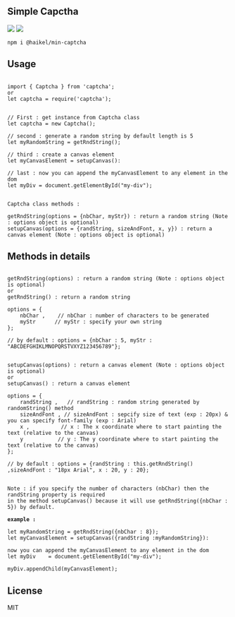 <h2>Simple Capctha</h2>
<a href="#"><img src="https://img.shields.io/badge/build-succes-brightgreen.svg"></a>
<a href="#"><img src="https://img.shields.io/badge/version-1.0.3-blue.svg"></a>

<pre><code>npm i @haikel/min-captcha</code></pre>

<h2>Usage</h2>

<pre><code>
import { Captcha } from 'captcha';
or
let captcha = require('captcha');    
</code></pre>

<pre><code>
// First : get instance from Captcha class
let captcha = new Captcha();

// second : generate a random string by default length is 5
let myRandomString = getRndString();

// third : create a canvas element
let myCanvasElement = setupCanvas():

// last : now you can append the myCanvasElement to any element in the dom
let myDiv = document.getElementById("my-div");
</code></pre>

<pre><code>
Captcha class methods :

getRndString(options = {nbChar, myStr}) : return a random string (Note : options object is optional)
setupCanvas(options = {randString, sizeAndFont, x, y}) : return a canvas element (Note : options object is optional)
</code></pre>

<h2>Methods in details</h2>

<pre><code>
getRndString(options) : return a random string (Note : options object is optional)
or
getRndString() : return a random string
            
options = {
    nbChar ,    // nbChar : number of characters to be generated
    myStr      // myStr : specify your own string
};             

// by default : options = {nbChar : 5, myStr : "ABCDEFGHIKLMNOPQRSTVXYZ123456789"};
</code></pre>

<pre><code>
setupCanvas(options) : return a canvas element (Note : options object is optional)
or
setupCanvas() : return a canvas element

options = {
    randString ,   // randString : random string generated by randomString() method
    sizeAndFont , // sizeAndFont : sepcify size of text (exp : 20px) & you can specify font-family (exp : Arial)     
    x ,          // x : The x coordinate where to start painting the text (relative to the canvas)	
    y           // y : The y coordinate where to start painting the text (relative to the canvas)
};                 

// by default : options = {randString : this.getRndString() ,sizeAndFont : "18px Arial", x : 20, y : 20};
</code></pre>

<pre><code>
Note : if you specify the number of characters (nbChar) then the randString property is required
in the method setupCanvas() because it will use getRndString({nbChar : 5}) by default.

<b>example : </b>

let myRandomString = getRndString({nbChar : 8});
let myCanvasElement = setupCanvas({randString :myRandomString}):

now you can append the myCanvasElement to any element in the dom
let myDiv    = document.getElementById("my-div");

myDiv.appendChild(myCanvasElement);    
</code></pre>

<h2>License</h2>
MIT